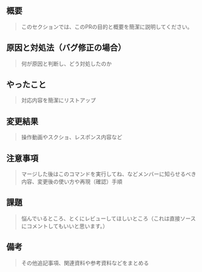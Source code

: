 ## 概要       

> このセクションでは、このPRの目的と概要を簡潔に説明してください。

## 原因と対処法（バグ修正の場合）

> 何が原因と判断し、どう対処したのか

## やったこと	

> 対応内容を簡潔にリストアップ

## 変更結果	

> 操作動画やスクショ、レスポンス内容など

## 注意事項	

> マージした後はこのコマンドを実行してね、などメンバーに知らせるべき内容、変更後の使い方や再現（確認）手順

## 課題	

> 悩んでいるところ、とくにレビューしてほしいところ（これは直接ソースにコメントしてもいいと思います。）

## 備考	

> その他追記事項、関連資料や参考資料などをまとめる
